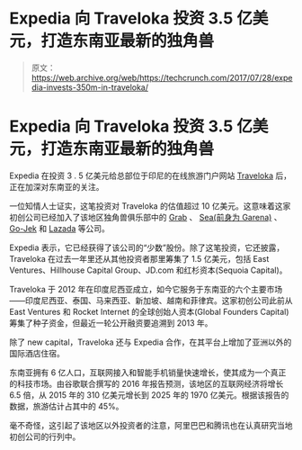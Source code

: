 # Expedia 向 Traveloka 投资 3.5 亿美元，打造东南亚最新的独角兽

> 原文：<https://web.archive.org/web/https://techcrunch.com/2017/07/28/expedia-invests-350m-in-traveloka/>

# Expedia 向 Traveloka 投资 3.5 亿美元，打造东南亚最新的独角兽

Expedia 在投资 3 . 5 亿美元给总部位于印尼的在线旅游门户网站 [Traveloka](https://web.archive.org/web/20230316161133/https://www.traveloka.com/) 后，正在加深对东南亚的关注。

一位知情人士证实，这笔投资对 Traveloka 的估值超过 10 亿美元。这意味着这家初创公司已经加入了该地区独角兽俱乐部中的 [Grab](https://web.archive.org/web/20230316161133/https://techcrunch.com/2017/07/23/grab-raises-2b-from-didi-chuxing-and-softbank/) 、 [Sea(前身为 Garena)](https://web.archive.org/web/20230316161133/https://techcrunch.com/2017/05/07/sea-change/) 、 [Go-Jek](https://web.archive.org/web/20230316161133/https://techcrunch.com/2017/05/03/go-jek-tencent-1-2-billion/) 和 [Lazada](https://web.archive.org/web/20230316161133/https://techcrunch.com/2017/06/28/alibaba-ups-its-stake-in-southeast-asias-lazada-with-1-billion-investment/) 等公司。

Expedia 表示，它已经获得了该公司的“少数”股份。除了这笔投资，它还披露，Traveloka 在过去一年里还从其他投资者那里筹集了 1.5 亿美元，包括 East Ventures、Hillhouse Capital Group、JD.com 和红杉资本(Sequoia Capital)。

Traveloka 于 2012 年在印度尼西亚成立，如今它服务于东南亚的六个主要市场——印度尼西亚、泰国、马来西亚、新加坡、越南和菲律宾。这家初创公司此前从 East Ventures 和 Rocket Internet 的全球创始人资本(Global Founders Capital)筹集了种子资金，但最近一轮公开融资要追溯到 2013 年。

除了 new capital，Traveloka 还与 Expedia 合作，在其平台上增加了亚洲以外的国际酒店住宿。

东南亚拥有 6 亿人口，互联网接入和智能手机销量快速增长，使其成为一个真正的科技市场。由谷歌联合撰写的 2016 年报告预测，该地区的互联网经济将增长 6.5 倍，从 2015 年的 310 亿美元增长到 2025 年的 1970 亿美元。根据该报告的数据，旅游估计占其中的 45%。

毫不奇怪，这引起了该地区以外投资者的注意，阿里巴巴和腾讯也在认真研究当地初创公司的行列中。
